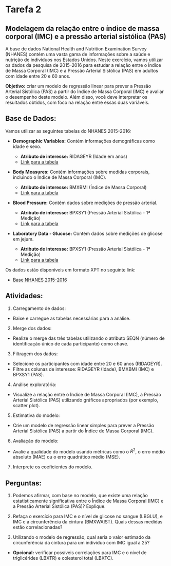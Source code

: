 
# Tarefa 2

## Modelagem da relação entre o índice de massa corporal (IMC) e a pressão arterial sistólica (PAS)

A base de dados National Health and Nutrition Examination Survey (NHANES) contém uma vasta gama de informações sobre a saúde e nutrição de indivíduos nos Estados Unidos. Neste exercício, vamos utilizar os dados da pesquisa de 2015-2016 para estudar a relação entre o Índice de Massa Corporal (IMC) e a Pressão Arterial Sistólica (PAS) em adultos com idade entre 20 e 60 anos.

**Objetivo:** criar um modelo de regressão linear para prever a Pressão Arterial Sistólica (PAS) a partir do Índice de Massa Corporal (IMC) e avaliar o desempenho deste modelo. Além disso, você deve interpretar os resultados obtidos, com foco na relação entre essas duas variáveis.

## Base de Dados:

Vamos utilizar as seguintes tabelas do NHANES 2015-2016:

- **Demographic Variables:** Contém informações demográficas como idade e sexo.
  - **Atributo de interesse:** RIDAGEYR (Idade em anos)
  - [Link para a tabela](https://wwwn.cdc.gov/Nchs/Nhanes/2015-2016/DEMO_I.htm)

- **Body Measures:** Contém informações sobre medidas corporais, incluindo o Índice de Massa Corporal (IMC).
  - **Atributo de interesse:** BMXBMI (Índice de Massa Corporal)
  - [Link para a tabela](https://wwwn.cdc.gov/Nchs/Nhanes/2015-2016/BMX_I.htm)

- **Blood Pressure:** Contém dados sobre medições de pressão arterial.
  - **Atributo de interesse:** BPXSY1 (Pressão Arterial Sistólica - 1ª Medição)
  - [Link para a tabela](https://wwwn.cdc.gov/Nchs/Nhanes/2015-2016/BPX_I.htm)

- **Laboratory Data - Glucose:** Contém dados sobre medições de glicose em jejum.
  - **Atributo de interesse:** BPXSY1 (Pressão Arterial Sistólica - 1ª Medição)
  - [Link para a tabela](https://wwwn.cdc.gov/Nchs/Nhanes/2015-2016/BPX_I.htm)


Os dados estão disponíveis em formato XPT no seguinte link:
- [Base NHANES 2015-2016](https://wwwn.cdc.gov/nchs/nhanes/search/datapage.aspx?Component=examination)


## Atividades:

1. Carregamento de dados:
  - Baixe e carregue as tabelas necessárias para a análise.

2. Merge dos dados:
  - Realize o merge das três tabelas utilizando o atributo SEQN (número de identificação único de cada participante) como chave.

3. Filtragem dos dados:
  - Selecione os participantes com idade entre 20 e 60 anos (RIDAGEYR).
  - Filtre as colunas de interesse: RIDAGEYR (Idade), BMXBMI (IMC) e BPXSY1 (PAS).

4. Análise exploratória:
  - Visualize a relação entre o Índice de Massa Corporal (IMC), a Pressão Arterial Sistólica (PAS) utilizando gráficos apropriados (por exemplo, scatter plot).

5. Estimativa do modelo:
  - Crie um modelo de regressão linear simples para prever a Pressão Arterial Sistólica (PAS) a partir do Índice de Massa Corporal (IMC).

6. Avaliação do modelo:
  - Avalie a qualidade do modelo usando métricas como o $R^2$, o erro médio absoluto (MAE) ou o erro quadrático médio (MSE).

7. Interprete os coeficientes do modelo.

## Perguntas:

1. Podemos afirmar, com base no modelo, que existe uma relação estatisticamente significativa entre o Índice de Massa Corporal (IMC) e a Pressão Arterial Sistólica (PAS)? Explique.

2. Refaça o exercício para IMC e o nível de glicose no sangue (LBGLU), e IMC e a circunferência da cintura (BMXWAIST). Quais dessas medidas estão correlacionadas?

3. Utilizando o modelo de regressão, qual seria o valor estimado da circunferência da cintura para um indivíduo com IMC igual a 25?

- **Opcional:** verificar possíveis correlações para IMC e o nível de triglicérides (LBXTR) e colesterol total (LBXTC).